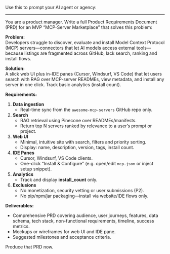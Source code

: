 Use this to prompt your AI agent or agency:

---  
You are a product manager. Write a full Product Requirements Document (PRD) for an MVP “MCP-Server Marketplace” that solves this problem:

**Problem:**  
Developers struggle to discover, evaluate and install Model Context Protocol (MCP) servers—connectors that let AI models access external tools—because listings are fragmented across GitHub, lack search, ranking and install flows.

**Solution:**  
A slick web UI plus in-IDE panes (Cursor, Windsurf, VS Code) that let users search with RAG over MCP-server READMEs, view metadata, and install any server in one click. Track basic analytics (install count).

**Requirements:**  
1. **Data ingestion**  
   - Real-time sync from the `awesome-mcp-servers` GitHub repo only.  
2. **Search**  
   - RAG retrieval using Pinecone over READMEs/manifests.  
   - Return top N servers ranked by relevance to a user’s prompt or project.  
3. **Web UI**  
   - Minimal, intuitive site with search, filters and priority sorting.  
   - Display: name, description, version, tags, install count.  
4. **IDE Panes**  
   - Cursor, Windsurf, VS Code clients.  
   - One-click “Install & Configure” (e.g. open/edit `mcp.json` or inject setup snippet).  
5. **Analytics**  
   - Track and display **install_count** only.  
6. **Exclusions**  
   - No monetization, security vetting or user submissions (P2).  
   - No pip/npm/jar packaging—install via website/IDE flows only.

**Deliverables:**  
- Comprehensive PRD covering audience, user journeys, features, data schema, tech stack, non-functional requirements, timeline, success metrics.  
- Mockups or wireframes for web UI and IDE pane.  
- Suggested milestones and acceptance criteria.

Produce that PRD now.